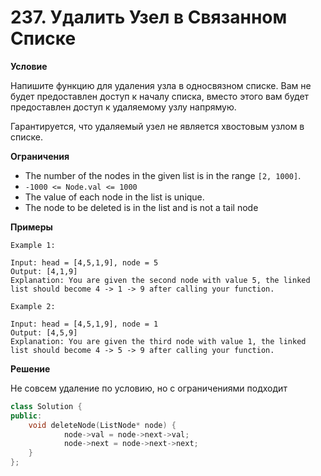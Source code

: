# 237. Удалить Узел в Связанном Списке

**Условие**

Напишите функцию для удаления узла в односвязном списке. Вам не будет предоставлен доступ к началу списка, вместо этого вам будет предоставлен доступ к удаляемому узлу напрямую.

Гарантируется, что удаляемый узел не является хвостовым узлом в списке.

**Ограничения**
- The number of the nodes in the given list is in the range `[2, 1000]`.
- `-1000 <= Node.val <= 1000`
- The value of each node in the list is unique.
- The node to be deleted is in the list and is not a tail node


**Примеры**
```
Example 1:

Input: head = [4,5,1,9], node = 5
Output: [4,1,9]
Explanation: You are given the second node with value 5, the linked list should become 4 -> 1 -> 9 after calling your function.

Example 2:

Input: head = [4,5,1,9], node = 1
Output: [4,5,9]
Explanation: You are given the third node with value 1, the linked list should become 4 -> 5 -> 9 after calling your function.
```


**Решение**

Не совсем удаление по условию, но с ограничениями подходит

```C++
class Solution {
public:
    void deleteNode(ListNode* node) {
            node->val = node->next->val;
            node->next = node->next->next;
    }
};
```





 


 


